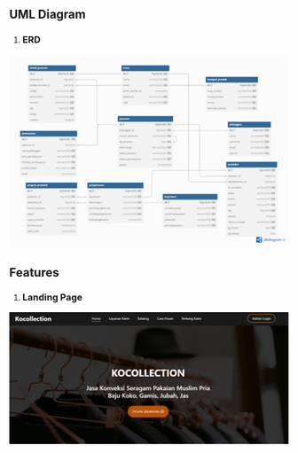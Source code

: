 ## UML Diagram
1. ### ERD
![Image of ERD](https://github.com/kiyahza27/Monitoring-Produksi/blob/main/UML/erd%20monitoring%20produksi.png)

## Features
1. ### Landing Page
![Image of Landing Page](https://github.com/kiyahza27/Monitoring-Produksi/blob/main/Features/Landing%20Page.png)
